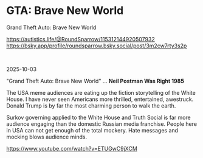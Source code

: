 # GTA: Brave New World

Grand Theft Auto: Brave New World

https://autistics.life/@RoundSparrow/115312144920507932    
https://bsky.app/profile/roundsparrow.bsky.social/post/3m2cw7rty3s2p

&nbsp;

2025-10-03

"Grand Theft Auto: Brave New World" ... **Neil Postman Was Right 1985** 

The USA meme audiences are eating up the fiction storytelling of the White House. I have never seen Americans more thrilled, entertained, awestruck. Donald Trump is by far the most charming person to walk the earth.

Surkov governing applied to the White House and Truth Social is far more audience engaging than the domestic Russian media franchise. People here in USA can not get enough of the total mockery. Hate messages and mocking blows audience minds.

https://www.youtube.com/watch?v=ETUGwC9jXCM

